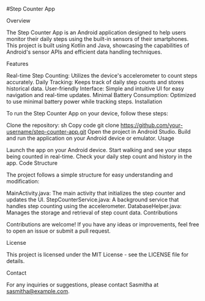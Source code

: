 #Step Counter App

Overview

The Step Counter App is an Android application designed to help users monitor their daily steps using the built-in sensors of their smartphones. This project is built using Kotlin and Java, showcasing the capabilities of Android's sensor APIs and efficient data handling techniques.

Features

Real-time Step Counting: Utilizes the device's accelerometer to count steps accurately.
Daily Tracking: Keeps track of daily step counts and stores historical data.
User-friendly Interface: Simple and intuitive UI for easy navigation and real-time updates.
Minimal Battery Consumption: Optimized to use minimal battery power while tracking steps.
Installation

To run the Step Counter App on your device, follow these steps:

Clone the repository:
sh
Copy code
git clone https://github.com/your-username/step-counter-app.git
Open the project in Android Studio.
Build and run the application on your Android device or emulator.
Usage

Launch the app on your Android device.
Start walking and see your steps being counted in real-time.
Check your daily step count and history in the app.
Code Structure

The project follows a simple structure for easy understanding and modification:

MainActivity.java: The main activity that initializes the step counter and updates the UI.
StepCounterService.java: A background service that handles step counting using the accelerometer.
DatabaseHelper.java: Manages the storage and retrieval of step count data.
Contributions

Contributions are welcome! If you have any ideas or improvements, feel free to open an issue or submit a pull request.

License

This project is licensed under the MIT License - see the LICENSE file for details.

Contact

For any inquiries or suggestions, please contact Sasmitha at sasmitha@example.com.
